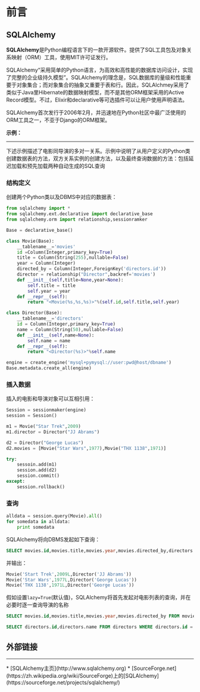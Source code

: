 # 前言
## SQLAlchemy
**SQLAlchemy**是Python编程语言下的一款开源软件。提供了SQL工具包及对象关系映射（ORM）工具，使用MIT许可证发行。

SQLAlchemy“采用简单的Python语言，为高效和高性能的数据库访问设计，实现了完整的企业级持久模型”。SQLAlchemy的理念是，SQL数据库的量级和性能重要于对象集合；而对象集合的抽象又重要于表和行。因此，SQLAlchmey采用了类似于Java里Hibernate的数据映射模型，而不是其他ORM框架采用的Active Record模型。不过，Elixir和declarative等可选插件可以让用户使用声明语法。

SQLAlchemy首次发行于2006年2月，并迅速地在Python社区中最广泛使用的ORM工具之一，不亚于Django的ORM框架。

**示例：**
<hr>
下述示例描述了电影同导演的多对一关系。示例中说明了从用户定义的Python类创建数据表的方法，双方关系实例的创建方法，以及最终查询数据的方法：包括延迟加载和预先加载两种自动生成的SQL查询 

### 结构定义
创建两个Python类以及DBMS中对应的数据表：
```python
from sqlalchemy import *
from sqlalchemy.ext.declarative import declarative_base
from sqlalchemy.orm import relationship,sessionramker

Base = declarative_base()

class Movie(Base):
    __tablename__='movies'
    id =Column(Integer,primary_key=True)
    title = Column(String(255),nullable=False)
    year = Column(Integer)
    directed_by = Column(Integer,ForeignKey('directors.id'))
    director = relationship("Director",backref='movies')
    def __init__(self,title=None,year=None):
        self.title = title
        self.year = year
    def __repr__(self):
        return "<Movie(%s,%s,%s)>"%(self.id,self.title,self.year)

class Director(Base):
    __tablename__='directors'
    id = Column(Integer,primary_key=True)
    name = Column(String(50),nullable=False)
    def __init__(self,name=None):
        self.name = name
    def __repr__(self):
        return "<Director(%s)>"%self.name

engine = create_engine('mysql+pymysql://user:pwd@host/dbname')
Base.metadata.create_all(engine)
```
### 插入数据
插入的电影和导演对象可以互相引用：
```python
Session = sessionmaker(engine)
session = Session()

m1 = Movie("Star Trek",2009)
m1.director = Director("JJ Abrams")

d2 = Director("George Lucas")
d2.movies = [Movie("Star Wars",1977),Movie("THX 1138",1971)]

try:
    sessoin.add(m1)
    session.add(d2)
    session.commit()
except:
    session.rollback()
```
### 查询
```python
alldata = session.query(Movie).all()
for somedata in alldata:
    print somedata
```
SQLAlchemy将向DBMS发起如下查询：
```sql
SELECT movies.id,movies.title,movies.year,movies.directed_by,directors.id,directors.name FROM movies LEFT OUTER JOIN directors ON directors.id = movies.directed_by
```
并输出：
```python
Movie('Start Trek',2009L,Director('JJ Abrams'))
Movie('Star Wars',1977L,Director('George Lucas'))
Movie('THX 1138',1971L,Director('George Lucas'))
```
假如设置`lazy=True`(默认值)，SQLAlchemy将首先发起对电影列表的查询，并在必要时逐一查询导演的名称
```sql
SELECT movies.id,movies.title,movies.year,movies.directed_by FROM movies

SELECT directors.id,directors.name FROM directors WHERE directors.id = %s
```
## 外部链接
<hr>
* [SQLAlchemy主页](http://www.sqlalchemy.org)
* [SourceForge.net](https://zh.wikipedia.org/wiki/SourceForge)上的[SQLAlchemy](https://sourceforge.net/projects/sqlalchemy/)